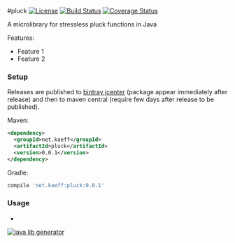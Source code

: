 #pluck
[![License](http://img.shields.io/badge/license-MIT-blue.svg?style=flat)](http://www.opensource.org/licenses/MIT)
[![Build Status](http://img.shields.io/travis/kaeff/pluck.svg?style=flat&branch=master)](https://travis-ci.org/kaeff/pluck)
[![Coverage Status](https://img.shields.io/coveralls/kaeff/pluck.svg?style=flat)](https://coveralls.io/r/kaeff/pluck?branch=master)

A microlibrary for stressless pluck functions in Java

Features:
* Feature 1
* Feature 2

### Setup

Releases are published to [bintray jcenter](https://bintray.com/bintray/jcenter) (package appear immediately after release) 
and then to maven central (require few days after release to be published). 

<!---
[![Download](https://api.bintray.com/packages/kaeff/pluck/pluck/images/download.svg) ](https://bintray.com/kaeff/pluck/pluck/_latestVersion)
[![Maven Central](https://maven-badges.herokuapp.com/maven-central/net.kaeff/pluck/badge.svg?style=flat)](https://maven-badges.herokuapp.com/maven-central/net.kaeff/pluck)
-->

Maven:

```xml
<dependency>
  <groupId>net.kaeff</groupId>
  <artifactId>pluck</artifactId>
  <version>0.0.1</version>
</dependency>
```

Gradle:

```groovy
compile 'net.kaeff:pluck:0.0.1'
```

### Usage

-
[![java lib generator](http://img.shields.io/badge/Powered%20by-%20Java%20lib%20generator-green.svg?style=flat-square)](https://github.com/xvik/generator-lib-java)